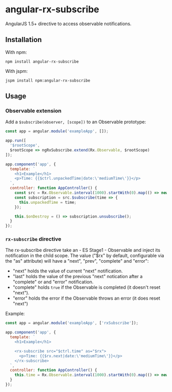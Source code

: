 # angular-rx-subscribe

AngularJS 1.5+ directive to access observable notifications.


## Installation

With npm:
```
npm install angular-rx-subscribe
```

With jspm:
```
jspm install npm:angular-rx-subscribe
```


## Usage

### Observable extension

Add a `$subscribe(observer, [scope])` to an Observable prototype:
```js
const app = angular.module('exampleApp', []);

app.run([
  '$rootScope',
  $rootScope => ngRxSubscribe.extend(Rx.Observable, $rootScope)
]);

app.component('app', {
  template: `
    <h1>Example</h1>
    <p>Time: {{$ctrl.unpackedTime|date:\'mediumTime\'}}</p>
  `,
  controller: function AppController() {
    const src = Rx.Observable.interval(1000).startWith(0).map(() => new Date());
    const subscription = src.$subscribe(time => {
      this.unpackedTime = time;
    });

    this.$onDestroy = () => subscription.unsubscribe();
  }
});
```

### `rx-subscribe` directive

The rx-subscribe directive take an - ES Stage1 - Observable and inject its
notification in the child scope. The value ("$rx" by default, configurable via
the "as" attribute) will have a "next", "prev", "complete" and "error":

- "next" holds the value of current "next" notification.
- "last" holds the value of the previous "next" notication after a "complete"
or and "error" notification.
- "complete" holds `true` if the Observable is completed (it doesn't reset
"next").
- "error" holds the error if the Observable throws an error (it does reset
"next")

Example:
```js
const app = angular.module('exampleApp', ['rxSubscribe']);

app.component('app', {
  template: `
    <h1>Example</h1>

    <rx-subscribe src="$ctrl.time" as="$rx">
      <p>Time: {{$rx.next|date:\'mediumTime\'}}</p>
    </rx-subscribe>
  `,
  controller: function AppController() {
    this.time = Rx.Observable.interval(1000).startWith(0).map(() => new Date());
  }
});
```
